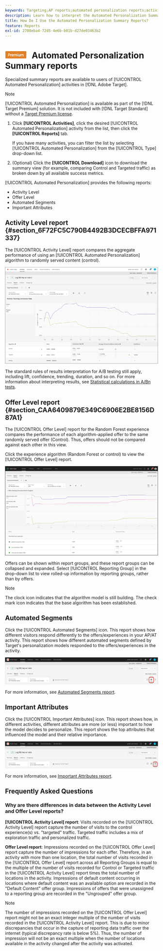 ```yaml
---
keywords: Targeting;AP reports;automated personalization reports;activity level report;offer level report;offer detail report;faq
description: Learn how to interpret the Automated Personalization Summary report in Adobe Target. You can switch to the Automated Segments and Important Attributes reports from this report.
title: How Do I Use the Automated Personalization Summary Reports?
feature: Reports
exl-id: 2708eba4-72d5-4e6b-b01b-d27de03463b2
---
```

# ![PREMIUM](/help/main/assets/premium.png) Automated Personalization Summary reports

Specialized summary reports are available to users of [!UICONTROL Automated Personalization] activities in [!DNL Adobe Target].

>[!NOTE]
>
>[!UICONTROL Automated Personalization] is available as part of the [!DNL Target Premium] solution. It is not included with [!DNL Target Standard] without a [Target Premium license](/help/main/c-intro/intro.md#premium).

1. Click **[!UICONTROL Activities]**, click the desired [!UICONTROL Automated Personalization] activity from the list, then click the **[!UICONTROL Reports]** tab.

   If you have many activities, you can filter the list by selecting [!UICONTROL Automated Personalization] from the [!UICONTROL Type] drop-down list. 

1. (Optional) Click the **[!UICONTROL Download]** icon to download the summary view (for example, comparing Control and Targeted traffic) as broken down by all available success metrics.

[!UICONTROL Automated Personalization] provides the following reports: 

* Activity Level
* Offer Level
* Automated Segments
* Important Attributes

## Activity Level report {#section_6F72FC5C790B4492B3DCECBFFA971337}

The [!UICONTROL Activity Level] report compares the aggregate performance of using an [!UICONTROL Automated Personalization] algorithm to randomly served content (control).

![Activity Level Report](/help/main/c-reports/assets/box_plot_ap.png)

The standard rules of results interpretation for A/B testing still apply, including lift, confidence, trending, duration, and so on. For more information about interpreting results, see [Statistical calculations in A/Bn tests](/help/main/c-reports/statistical-methodology/statistical-calculations.md).

## Offer Level report {#section_CAA6409879E349C6906E2BE8156D87A1}

The [!UICONTROL Offer Level] report for the Random Forest experience compares the performance of each algorithm-applied offer to the same randomly served offer (Control). Thus, offers should not be compared against each other in this view.

Click the experience algorithm (Random Forest or control) to view the [!UICONTROL Offer Level] report.

![](assets/ap_OfferLevelRpt.png)

Offers can be shown within report groups, and these report groups can be collapsed and expanded. Select [!UICONTROL Reporting Group] in the drop-down list to view rolled-up information by reporting groups, rather than by offers.

>[!NOTE]
>
>The clock icon indicates that the algorithm model is still building. The check mark icon indicates that the base algorithm has been established.

## Automated Segments

Click the [!UICONTROL Automated Segments] icon. This report shows how different visitors respond differently to the offers/experiences in your AP/AT activity. This report shows how different automated segments defined by Target's personalization models responded to the offers/experiences in the activity.

![Automated segments icon](/help/main/c-reports/assets/icon-automated-sements-ap.png)

For more information, see [Automated Segments report](/help/main/c-reports/c-personalization-insights-reports/automated-segments-report.md).

## Important Attributes

Click the [!UICONTROL Important Attributes] icon. This report shows how, in different activities, different attributes are more (or less) important to how the model decides to personalize. This report shows the top attributes that influenced the model and their relative importance.

![Important attributes icon](/help/main/c-reports/assets/icon-important-attributes-ap.png)

For more information, see [Important Attributes report](/help/main/c-reports/c-personalization-insights-reports/important-attributes-report.md).

## Frequently Asked Questions

### Why are there differences in data between the Activity Level and Offer Level reports?

**[!UICONTROL Activity Level] report**: Visits recorded on the [!UICONTROL Activity Level] report capture the number of visits to the control experience(s) vs. "targeted" traffic. Targeted traffic includes a mix of exploration traffic and personalized traffic.

**Offer Level report**: Impressions recorded on the [!UICONTROL Offer Level] report capture the number of impressions for each offer. Therefore, in an activity with more than one location, the total number of visits recorded in the [!UICONTROL Offer Level] report across all Reporting Groups is equal to the multiple of the number of visits recorded for Control or Targeted traffic in the [!UICONTROL Activity Level] report times the total number of locations in the activity. Impressions of default content occurring in locations where default content was an available option are recorded in the "Default Content" offer group. Impressions of offers that were unassigned to a reporting group are recorded in the "Ungrouped" offer group.

>[!NOTE]
>
>The number of impressions recorded on the [!UICONTROL Offer Level] report might not be an exact integer multiple of the number of visits recorded in the [!UICONTROL Activity Level] report. This is due to minor discrepancies that occur in the capture of reporting data traffic over the internet (typical discrepancy rate is below 5%). Thus, the number of impression will not be an exact multiple when the number of locations available in the activity changed after the activity was activated.
